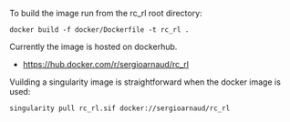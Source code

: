 To build the image run from the rc_rl root directory:

```
docker build -f docker/Dockerfile -t rc_rl .   
```

Currently the image is hosted on dockerhub.

- https://hub.docker.com/r/sergioarnaud/rc_rl

Vuilding a singularity image is straightforward when the docker image is used:

```
singularity pull rc_rl.sif docker://sergioarnaud/rc_rl
```
